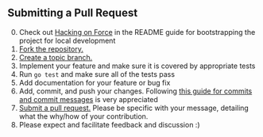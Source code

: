 ## Submitting a Pull Request

0. Check out [Hacking on Force][hacking] in the README guide for
   bootstrapping the project for local development
1. [Fork the repository.][fork]
2. [Create a topic branch.][branch]
3. Implement your feature and make sure it is covered by appropriate tests
4. Run `go test` and make sure all of the tests pass
5. Add documentation for your feature or bug fix
6. Add, commit, and push your changes. Following [this guide for commits and commit messages][commits] is very appreciated
7. [Submit a pull request.][pr] Please be specific with your message, detailing what the why/how of your contribution. 
8. Please expect and facilitate feedback and discussion :)

[hacking]: https://github.com/heroku/force#hacking
[fork]: https://help.github.com/articles/fork-a-repo
[branch]: http://learn.github.com/p/branching.html
[pr]: https://help.github.com/articles/using-pull-requests
[commits]: http://git-scm.com/book/en/Distributed-Git-Contributing-to-a-Project#Commit-Guidelines
